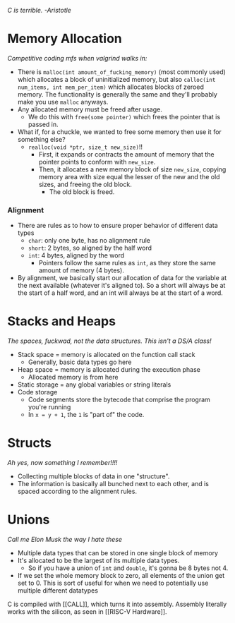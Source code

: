 *C is terrible. -Aristotle*
# Memory Allocation
*Competitive coding mfs when valgrind walks in:*
* There is `malloc(int amount_of_fucking_memory)` (most commonly used) which allocates a block of uninitialized memory, but also `calloc(int num_items, int mem_per_item)` which allocates blocks of zeroed memory. The functionality is generally the same and they'll probably make you use `malloc` anyways.
* Any allocated memory must be freed after usage.
	* We do this with `free(some pointer)` which frees the pointer that is passed in.
* What if, for a chuckle, we wanted to free some memory then use it for something else?
	* `realloc(void *ptr, size_t new_size)`!!
		* First, it expands or contracts the amount of memory that the pointer points to conform with `new_size`.
		* Then, it allocates a new memory block of size `new_size`, copying memory area with size equal the lesser of the new and the old sizes, and freeing the old block.
			* The old block is freed.
### Alignment
* There are rules as to how to ensure proper behavior of different data types
	* `char`: only one byte, has no alignment rule
	* `short`: 2 bytes, so aligned by the half word
	* `int`: 4 bytes, aligned by the word
		* Pointers follow the same rules as `int`, as they store the same amount of memory (4 bytes).
* By alignment, we basically start our allocation of data for the variable at the next available (whatever it's aligned to). So a short will always be at the start of a half word, and an int will always be at the start of a word.
# Stacks and Heaps
*The spaces, fuckwad, not the data structures. This isn't a DS/A class!*
* Stack space = memory is allocated on the function call stack
	* Generally, basic data types go here
* Heap space = memory is allocated during the execution phase
	* Allocated memory is from here
* Static storage = any global variables or string literals
* Code storage
	* Code segments store the bytecode that comprise the program you're running
	* In `x = y + 1`, the `1` is "part of" the code.
# Structs
*Ah yes, now something I remember!!!!*
* Collecting multiple blocks of data in one "structure". 
* The information is basically all bunched next to each other, and is spaced according to the alignment rules.
# Unions
*Call me Elon Musk the way I hate these*
* Multiple data types that can be stored in one single block of memory
* It's allocated to be the largest of its multiple data types.
	* So if you have a union of `int` and `double`, it's gonna be 8 bytes not 4.
* If we set the whole memory block to zero, all elements of the union get set to 0. This is sort of useful for when we need to potentially use multiple different datatypes

C is compiled with [[CALL]], which turns it into assembly. Assembly literally works with the silicon, as seen in [[RISC-V Hardware]]. 